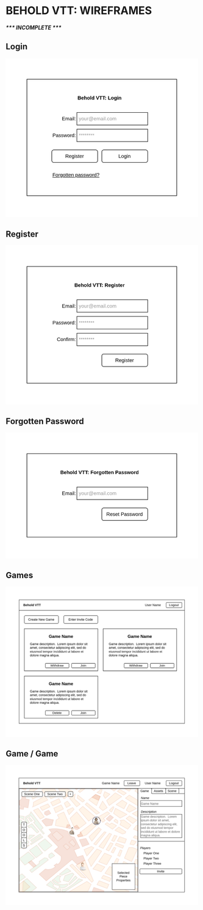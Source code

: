 BEHOLD VTT: WIREFRAMES
======================

***\*\*\* INCOMPLETE \*\*\****

## Login

![Wireframe: Login](./images/wireframes/login.drawio.svg)

## Register

![Wireframe: Register](./images/wireframes/register.drawio.svg)

## Forgotten Password

![Wireframe: Forgotten Password](./images/wireframes/forgotten-password.drawio.svg)

## Games

![Wireframe: Games](./images/wireframes/games.drawio.svg)

## Game / Game

![Wireframe: Game / Game](./images/wireframes/game-game.drawio.svg)